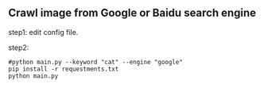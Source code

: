 ## Crawl image from Google or Baidu search engine

step1: edit config file.

step2:
```
#python main.py --keyword "cat" --engine "google"
pip install -r requestments.txt
python main.py
```